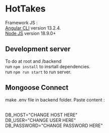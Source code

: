 # HotTakes

Framework JS : </br>
[Angular CLI](https://github.com/angular/angular-cli) version 13.2.4. </br>
[Node JS](https://nodejs.org/en/download/) version 18.9.0+



## Development server 

To do at root and /backend </br>
run `npm install` to insrtall dependencies.</br>
run `npm run start` to run server.</br>

## Mongoose Connect 

make .env file in backend folder. Paste content : </br></br>

DB_HOST="CHANGE HOST HERE"</br>
DB_USER="CHANGE USER HERE"</br>
DB_PASSWORD="CHANGE PASSWORD HERE"</br>